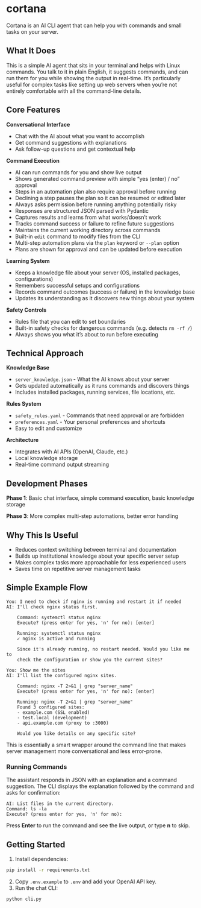 # cortana
Cortana is an AI CLI agent that can help you with commands and small tasks on your server. 

## What It Does

This is a simple AI agent that sits in your terminal and helps with Linux commands. You talk to it in plain English, it suggests commands, and can run them for you while showing the output in real-time. It’s particularly useful for complex tasks like setting up web servers when you’re not entirely comfortable with all the command-line details.

## Core Features

**Conversational Interface**

- Chat with the AI about what you want to accomplish
- Get command suggestions with explanations
- Ask follow-up questions and get contextual help

**Command Execution**

- AI can run commands for you and show live output
- Shows generated command preview with simple “yes (enter) / no” approval
- Steps in an automation plan also require approval before running
- Declining a step pauses the plan so it can be resumed or edited later
- Always asks permission before running anything potentially risky
- Responses are structured JSON parsed with Pydantic
- Captures results and learns from what works/doesn’t work
- Tracks command success or failure to refine future suggestions
- Maintains the current working directory across commands
- Built-in `edit` command to modify files from the CLI
- Multi-step automation plans via the `plan` keyword or `--plan` option
- Plans are shown for approval and can be updated before execution

**Learning System**

- Keeps a knowledge file about your server (OS, installed packages, configurations)
- Remembers successful setups and configurations
- Records command outcomes (success or failure) in the knowledge base
- Updates its understanding as it discovers new things about your system

**Safety Controls**

- Rules file that you can edit to set boundaries
- Built-in safety checks for dangerous commands (e.g. detects `rm -rf /`)
- Always shows you what it’s about to run before executing

## Technical Approach

**Knowledge Base**

- `server_knowledge.json` - What the AI knows about your server
- Gets updated automatically as it runs commands and discovers things
- Includes installed packages, running services, file locations, etc.

**Rules System**

- `safety_rules.yaml` - Commands that need approval or are forbidden
- `preferences.yaml` - Your personal preferences and shortcuts
- Easy to edit and customize

**Architecture**

- Integrates with AI APIs (OpenAI, Claude, etc.)
- Local knowledge storage
- Real-time command output streaming

## Development Phases

**Phase 1**: Basic chat interface, simple command execution, basic knowledge storage

**Phase 3**: More complex multi-step automations, better error handling

## Why This Is Useful

- Reduces context switching between terminal and documentation
- Builds up institutional knowledge about your specific server setup
- Makes complex tasks more approachable for less experienced users
- Saves time on repetitive server management tasks

## Simple Example Flow

```
You: I need to check if nginx is running and restart it if needed
AI: I'll check nginx status first.
    
    Command: systemctl status nginx
    Execute? (press enter for yes, 'n' for no): [enter]
    
    Running: systemctl status nginx
    ✓ nginx is active and running
    
    Since it's already running, no restart needed. Would you like me to 
    check the configuration or show you the current sites?

You: Show me the sites
AI: I'll list the configured nginx sites.
    
    Command: nginx -T 2>&1 | grep "server_name"
    Execute? (press enter for yes, 'n' for no): [enter]
    
    Running: nginx -T 2>&1 | grep "server_name"
    Found 3 configured sites:
    - example.com (SSL enabled)
    - test.local (development)
    - api.example.com (proxy to :3000)
    
    Would you like details on any specific site?
```

This is essentially a smart wrapper around the command line that makes server management more conversational and less error-prone.

### Running Commands

The assistant responds in JSON with an explanation and a command suggestion. The CLI displays the explanation followed by the command and asks for confirmation:

```
AI: List files in the current directory.
Command: ls -la
Execute? (press enter for yes, 'n' for no):
```

Press **Enter** to run the command and see the live output, or type **n** to skip.
## Getting Started

1. Install dependencies:
```bash
pip install -r requirements.txt
```
2. Copy `.env.example` to `.env` and add your OpenAI API key.
3. Run the chat CLI:
```bash
python cli.py
```

